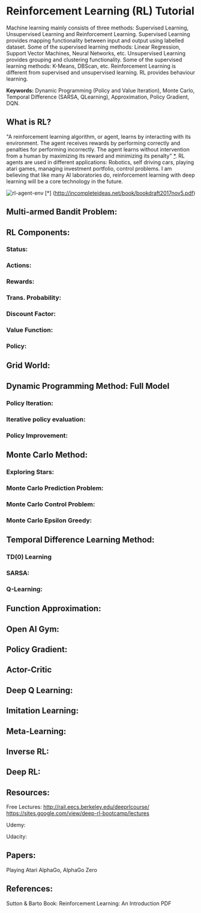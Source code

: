 # Reinforcement Learning (RL) Tutorial
Machine learning mainly consists of three methods: Supervised Learning, Unsupervised Learning and Reinforcement Learning. Supervised Learning provides mapping functionality between input and output using labelled dataset. Some of the supervised learning methods: Linear Regression, Support Vector Machines, Neural Networks, etc. Unsupervised Learning provides grouping and clustering functionality. Some of the supervised learning methods: K-Means, DBScan, etc. Reinforcement Learning is different from supervised and unsupervised learning. RL provides behaviour learning. 

**Keywords:** Dynamic Programming (Policy and Value Iteration), Monte Carlo, Temporal Difference (SARSA, QLearning), Approximation, Policy Gradient, DQN.

## What is RL?
"A reinforcement learning algorithm, or agent, learns by interacting with its environment. The agent receives rewards by performing correctly and penalties for performing incorrectly. The agent learns without intervention from a human by maximizing its reward and minimizing its penalty" [*](https://www.techopedia.com/definition/32055/reinforcement-learning). RL agents are used in different applications: Robotics, self driving cars, playing atari games, managing investment portfolio, control problems. I am believing that like many AI laboratories do, reinforcement learning with deep learning will be a core technology in the future.

![rl-agent-env](https://user-images.githubusercontent.com/10358317/49733000-71881000-fc91-11e8-89ab-503775f44d32.jpg) [*] (http://incompleteideas.net/book/bookdraft2017nov5.pdf)

## Multi-armed Bandit Problem:

## RL Components:
### Status:
### Actions:
### Rewards:
### Trans. Probability:
### Discount Factor:
### Value Function:
### Policy:

## Grid World:

## Dynamic Programming Method: Full Model
### Policy Iteration:
### Iterative policy evaluation:
### Policy Improvement:

## Monte Carlo Method:
### Exploring Stars:
### Monte Carlo Prediction Problem:
### Monte Carlo Control Problem:
### Monte Carlo Epsilon Greedy:

## Temporal Difference Learning Method:
### TD(0) Learning
### SARSA:
### Q-Learning:

## Function Approximation:

## Open AI Gym:

## Policy Gradient:

## Actor-Critic

## Deep Q Learning:

## Imitation Learning:

## Meta-Learning:

## Inverse RL: 

## Deep RL: 

## Resources:
Free Lectures:
http://rail.eecs.berkeley.edu/deeprlcourse/
https://sites.google.com/view/deep-rl-bootcamp/lectures

Udemy:

Udacity:

## Papers:
Playing Atari
AlphaGo, AlphaGo Zero

## References:
Sutton & Barto Book: Reinforcement Learning: An Introduction PDF
